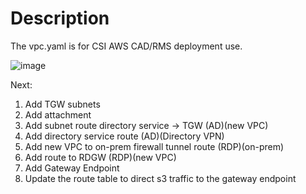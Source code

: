 # Description

The vpc.yaml is for CSI AWS CAD/RMS deployment use.

![image](https://github.com/carldi/cloudformation-csi/assets/45005576/51ba4376-863f-40ee-a3a2-31846d81fde7)

Next:
  1. Add TGW subnets
  2. Add attachment
  3. Add subnet route directory service -> TGW (AD)(new VPC)
  4. Add directory service route (AD)(Directory VPN)
  5. Add new VPC to on-prem firewall tunnel route (RDP)(on-prem)
  6. Add route to RDGW (RDP)(new VPC)
  7. Add Gateway Endpoint
  8. Update the route table to direct s3 traffic to the gateway endpoint
